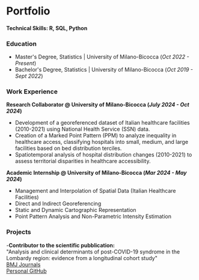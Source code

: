# Portfolio

#### Technical Skills: R, SQL, Python

### Education			       		
- Master's Degree, Statistics	| University of Milano-Bicocca (_Oct 2022 - Present_)	 			        		
- Bachelor's Degree, Statistics | University of Milano-Bicocca (_Oct 2019 - Sept 2022_)

### Work Experience
**Research Collaborator @ University of Milano-Bicocca (_July 2024 - Oct 2024_)**
- Development of a georeferenced dataset of Italian healthcare facilities (2010-2021) using National Health Service (SSN) data.
- Creation of a Marked Point Pattern (PPM) to analyze inequality in healthcare access, classifying hospitals into small, medium, and large facilities based on bed distribution terciles.
- Spatiotemporal analysis of hospital distribution changes (2010-2021) to assess territorial disparities in healthcare accessibility.


**Academic Internship @ University of Milano-Bicocca (_Mar 2024 - May 2024_)**
- Management and Interpolation of Spatial Data (Italian Healthcare Facilities)
- Direct and Indirect Georeferencing
- Static and Dynamic Cartographic Representation
- Point Pattern Analysis and Non-Parametric Intensity Estimation


### Projects
-**Contributor to the scientific pubblication:**  
"Analysis and clinical determinants of post-COVID-19 syndrome in the Lombardy region: evidence from a longitudinal cohort study"  
[BMJ Journals](https://bmjopen.bmj.com/content/14/2/e075185)  
[Personal GitHub](https://bmjopen.bmj.com/content/14/2/e075185)
